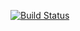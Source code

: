 [![Build Status](https://travis-ci.org/fadeddata/consistent_hash.svg?branch=master)](https://travis-ci.org/fadeddata/consistent_hash)

